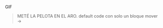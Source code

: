 <gs-toolbox toolbox-url="https://gobstones.runners.mumuki.io/assets/minimal-kindergarten-toolbox.xml"></gs-toolbox>

<gs-attire attire-url="https://raw.githubusercontent.com/MumukiProject/mumuki-guia-gobstones-primeros-programas-kinder/master/assets/attires/config_1603206432567.json"></gs-attire>

GIF

> METÉ LA PELOTA EN EL ARO. default code con solo un bloque mover ->